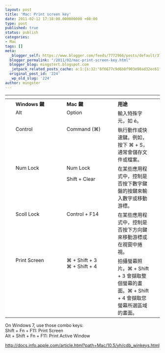 ```yaml
---
layout: post
title: 'Mac: Print screen key'
date: 2011-02-12 17:18:00.000000000 +08:00
type: post
published: true
status: publish
categories:
- Mac
tags: []
meta:
  _blogger_self: https://www.blogger.com/feeds/7772966/posts/default/3729619099443971492
  blogger_permalink: "/2011/02/mac-print-screen-key.html"
  blogger_blog: mingstert.blogspot.com
  _jetpack_related_posts_cache: a:1:{s:32:"8f6677c9d6b0f903e98ad32ec61f8deb";a:2:{s:7:"expires";i:1453537005;s:7:"payload";a:3:{i:0;a:1:{s:2:"id";i:18;}i:1;a:1:{s:2:"id";i:265;}i:2;a:1:{s:2:"id";i:85;}}}}
  original_post_id: '224'
  _wp_old_slug: '224'
author: mingster
---
```

<table border="0" cellpadding="0" cellspacing="0" summary="Three column table">
<tbody>
<tr>
<td align="left" bgcolor="white" height="5" valign="top" width="10"><img alt="" border="0" height="5" src="/img/tableend_left_5px.gif" width="10" /></td>
<td align="left" bgcolor="white" colspan="3" height="5" valign="top"><img alt="" border="0" height="5" src="/img/table_mid_5.gif" width="100%" /></td>
<td align="left" bgcolor="white" height="5" valign="top" width="10"><img alt="" border="0" height="5" src="/img/tableend_right_5px.gif" width="10" /></td>
</tr>
<tr>
<th align="left" bgcolor="white" valign="top" width="10"></th>
<th align="left" bgcolor="white" valign="top" width="33%">
<div>Windows 鍵</div>
</th>
<th align="left" bgcolor="white" valign="top" width="33%">
<div>Mac 鍵</div>
</th>
<th align="left" bgcolor="white" valign="top">
<div>用途</div>
</th>
<th align="left" bgcolor="white" valign="top" width="10"></th>
</tr>
<tr>
<td align="left" bgcolor="white" valign="top" width="10"></td>
<td align="left" bgcolor="white" valign="top" width="33%">
<div>Alt</div>
</td>
<td align="left" bgcolor="white" valign="top" width="33%">
<div>Option</div>
</td>
<td align="left" bgcolor="white" valign="top">
<div>輸入特殊字元，如 é。</div>
</td>
<td align="left" bgcolor="white" valign="top" width="10"></td>
</tr>
<tr>
<td align="left" bgcolor="white" valign="top" width="10"></td>
<td align="left" bgcolor="white" valign="top" width="33%">
<div>Control</div>
</td>
<td align="left" bgcolor="white" valign="top" width="33%">
<div>Command (⌘)</div>
</td>
<td align="left" bgcolor="white" valign="top">
<div>執行動作或快速鍵。例如，按下 ⌘ + S，通常會儲存文件或檔案。</div>
</td>
<td align="left" bgcolor="white" valign="top" width="10"></td>
</tr>
<tr>
<td align="left" bgcolor="white" valign="top" width="10"></td>
<td align="left" bgcolor="white" valign="top" width="33%">
<div>Num Lock</div>
</td>
<td align="left" bgcolor="white" valign="top" width="33%">
<div>Num Lock</p>
<p>Shift + Clear</p></div>
</td>
<td align="left" bgcolor="white" valign="top">
<div>在某些應用程式中，控制是否按下數字鍵盤的按鍵來輸入數字或移動游標。</div>
</td>
<td align="left" bgcolor="white" valign="top" width="10"></td>
</tr>
<tr>
<td align="left" bgcolor="white" valign="top" width="10"></td>
<td align="left" bgcolor="white" valign="top" width="33%">
<div>Scoll Lock</div>
</td>
<td align="left" bgcolor="white" valign="top" width="33%">
<div>Control + F14</div>
</td>
<td align="left" bgcolor="white" valign="top">
<div>在某些應用程式中，控制是否按下方向鍵來移動游標或在視窗中捲視。</div>
</td>
<td align="left" bgcolor="white" valign="top" width="10"></td>
</tr>
<tr>
<td align="left" bgcolor="white" valign="top" width="10"></td>
<td align="left" bgcolor="white" valign="top" width="33%">
<div>Print Screen</div>
</td>
<td align="left" bgcolor="white" valign="top" width="33%">
<div>⌘ + Shift + 3<br />⌘ + Shift + 4</div>
</td>
<td align="left" bgcolor="white" valign="top">
<div>拍攝螢幕照片。⌘ + Shift + 3 會擷取整個螢幕的畫面。⌘ + Shift + 4 會擷取您螢幕所選區域的畫面。</div>
</td>
<td align="left" bgcolor="white" valign="top" width="10"></td>
</tr>
</tbody>
</table>
<p>On Windows 7, use those combo keys:<br />Shift + Fn + F11: Print Screen<br />Alt + Shift + Fn + F11: Print Active Window</p>
<p><a href="http://docs.info.apple.com/article.html?path=Mac/10.5/yh/cdb_winkeys.html">http://docs.info.apple.com/article.html?path=Mac/10.5/yh/cdb_winkeys.html</a></p>
